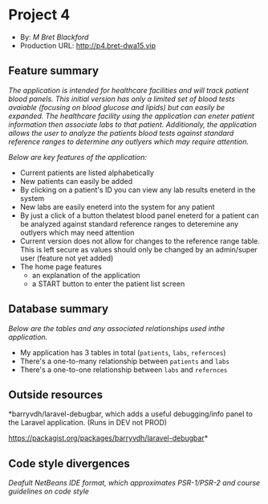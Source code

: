 # Project 4
+ By: *M Bret Blackford*
+ Production URL: <http://p4.bret-dwa15.vip>

## Feature summary
*The application is intended for healthcare facilities and will track patient blood panels.  This initial version has only a limited set of blood tests avaiable (focusing on blood glucose and lipids) but can easily be expanded.  The healthcare facility using the application can eneter patient information then associate labs to that patient.  Additionaly, the application allows the user to analyze the patients blood tests against standard reference ranges to determine any outlyers which may require attention.*

*Below are key features of the application:*

+ Current patients are listed alphabetically
+ New patients can easily be added
+ By clicking on a patient's ID you can view any lab results eneterd in the system
+ New labs are easily eneterd into the system for any patient
+ By just a click of a button thelatest blood panel eneterd for a patient can be analyzed against standard reference ranges to deteremine any outlyers which may need attention
+ Current version does not allow for changes to the reference range table.  This is left secure as values should only be changed by an admin/super user (feature not yet added)
+ The home page features
  + an explanation of the application
  + a START button to enter the patient list screen 

  
## Database summary
*Below are the tables and any associated relationships used inthe application.*

+ My application has 3 tables in total (`patients`, `labs`, `refernces`)
+ There's a one-to-many relationship between `patients` and `labs`
+ There's a one-to-one relationship between `labs` and `refernces`

## Outside resources
*barryvdh/laravel-debugbar, which adds a useful debugging/info panel to the Laravel application. (Runs in DEV not PROD)

https://packagist.org/packages/barryvdh/laravel-debugbar*

## Code style divergences
*Deafult NetBeans IDE format, which approximates PSR-1/PSR-2 and course guidelines on code style*


